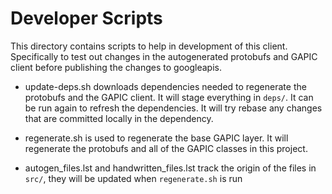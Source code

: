 # Developer Scripts

This directory contains scripts to help in development of this client. Specifically to test out
changes in the autogenerated protobufs and GAPIC client before publishing the changes to googleapis.

- update-deps.sh downloads dependencies needed to regenerate the protobufs and the GAPIC client.
  It will stage everything in `deps/`. It can be run again to refresh the dependencies. It will
  try rebase any changes that are committed locally in the dependency.

- regenerate.sh is used to regenerate the base GAPIC layer. It will regenerate the protobufs and 
  all of the GAPIC classes in this project. 

- autogen_files.lst and handwritten_files.lst track the origin of the files in `src/`, they will be
  updated when `regenerate.sh` is run
